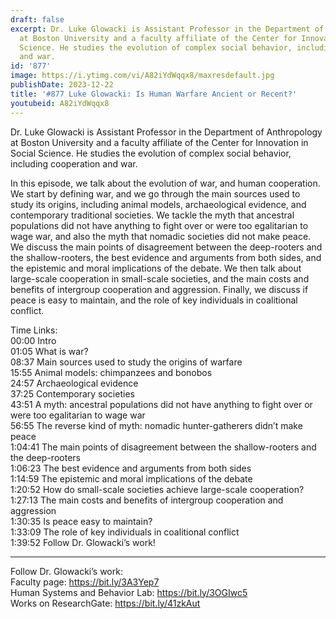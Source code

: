 ```yaml
---
draft: false
excerpt: Dr. Luke Glowacki is Assistant Professor in the Department of Anthropology
  at Boston University and a faculty affiliate of the Center for Innovation in Social
  Science. He studies the evolution of complex social behavior, including cooperation
  and war.
id: '877'
image: https://i.ytimg.com/vi/A82iYdWqqx8/maxresdefault.jpg
publishDate: 2023-12-22
title: '#877 Luke Glowacki: Is Human Warfare Ancient or Recent?'
youtubeid: A82iYdWqqx8
---
```

<div class="timelinks">

Dr. Luke Glowacki is Assistant Professor in the Department of Anthropology at Boston University and a faculty affiliate of the Center for Innovation in Social Science. He studies the evolution of complex social behavior, including cooperation and war.

In this episode, we talk about the evolution of war, and human cooperation. We start by defining war, and we go through the main sources used to study its origins, including animal models, archaeological evidence, and contemporary traditional societies. We tackle the myth that ancestral populations did not have anything to fight over or were too egalitarian to wage war, and also the myth that nomadic societies did not make peace. We discuss the main points of disagreement between the deep-rooters and the shallow-rooters, the best evidence and arguments from both sides, and the epistemic and moral implications of the debate. We then talk about large-scale cooperation in small-scale societies, and the main costs and benefits of intergroup cooperation and aggression. Finally, we discuss if peace is easy to maintain, and the role of key individuals in coalitional conflict.

Time Links:  
<time>00:00</time> Intro  
<time>01:05</time> What is war?  
<time>08:37</time> Main sources used to study the origins of warfare  
<time>15:55</time> Animal models: chimpanzees and bonobos  
<time>24:57</time> Archaeological evidence  
<time>37:25</time> Contemporary societies  
<time>43:51</time> A myth: ancestral populations did not have anything to fight over or were too egalitarian to wage war  
<time>56:55</time> The reverse kind of myth: nomadic hunter-gatherers didn’t make peace  
<time>1:04:41</time> The main points of disagreement between the shallow-rooters and the deep-rooters  
<time>1:06:23</time> The best evidence and arguments from both sides  
<time>1:14:59</time> The epistemic and moral implications of the debate  
<time>1:20:52</time> How do small-scale societies achieve large-scale cooperation?  
<time>1:27:13</time> The main costs and benefits of intergroup cooperation and aggression  
<time>1:30:35</time> Is peace easy to maintain?  
<time>1:33:09</time> The role of key individuals in coalitional conflict  
<time>1:39:52</time> Follow Dr. Glowacki’s work!

---

Follow Dr. Glowacki’s work:  
Faculty page: https://bit.ly/3A3Yep7  
Human Systems and Behavior Lab: https://bit.ly/3OGIwc5  
Works on ResearchGate: https://bit.ly/41zkAut
</div>

